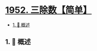 # [1952. 三除数【简单】](https://github.com/tnotesjs/TNotes.leetcode/tree/main/notes/1952.%20%E4%B8%89%E9%99%A4%E6%95%B0%E3%80%90%E7%AE%80%E5%8D%95%E3%80%91)

<!-- region:toc -->

- [1. 📝 概述](#1--概述)

<!-- endregion:toc -->

## 1. 📝 概述
